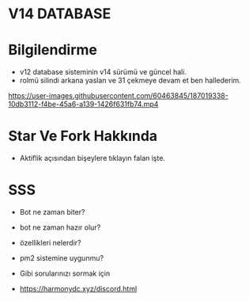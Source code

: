 # V14 DATABASE


# Bilgilendirme

- v12 database sisteminin v14 sürümü ve güncel hali.
- rolmü silindi arkana yaslan ve 31 çekmeye devam et ben hallederim.


https://user-images.githubusercontent.com/60463845/187019338-10db3112-f4be-45a6-a139-1426f631fb74.mp4



# Star Ve Fork Hakkında

- Aktiflik açısından bişeylere tıklayın falan işte.

# SSS


- Bot ne zaman biter?
- bot ne zaman hazır olur?
- özellikleri nelerdir?
- pm2 sistemine uygunmu?


- Gibi sorularınızı sormak için 

- https://harmonydc.xyz/discord.html

